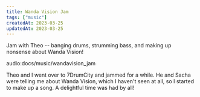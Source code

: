 ```yaml
---
title: Wanda Vision Jam
tags: ["music"]
createdAt: 2023-03-25
updatedAt: 2023-03-25
---
```


Jam with Theo -- banging drums, strumming bass, and making up nonsense about Wanda Vision!

audio:docs/music/wandavision_jam

Theo and I went over to 7DrumCity and jammed for a while. He and Sacha were telling me about Wanda Vision, which I haven't seen at all, so I started to make up a song. A delightful time was had by all!

